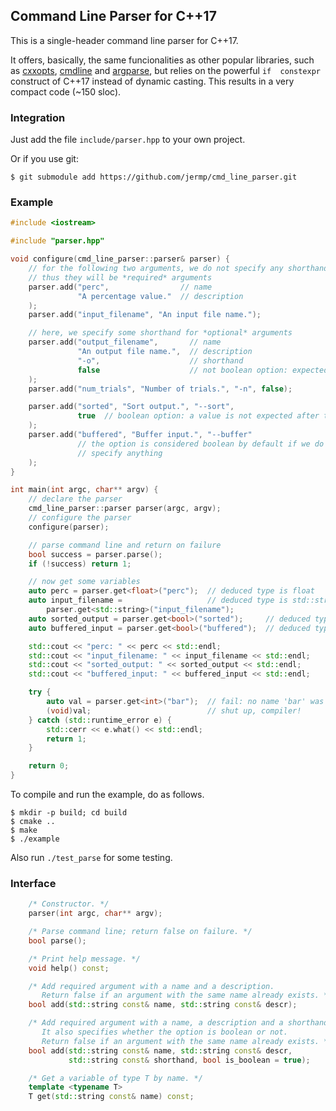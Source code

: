 Command Line Parser for C++17
----

This is a single-header command line parser for C++17.

It offers, basically, the same funcionalities as other popular libraries, such as [cxxopts](https://github.com/jarro2783/cxxopts),
[cmdline](https://github.com/tanakh/cmdline) and
[argparse](https://github.com/hbristow/argparse),
but relies on the powerful `if  constexpr` construct of C++17 instead of dynamic casting.
This results in a very compact code (~150 sloc).

### Integration

Just add the file `include/parser.hpp` to your own project.

Or if you use git:

	$ git submodule add https://github.com/jermp/cmd_line_parser.git

### Example

```C++
#include <iostream>

#include "parser.hpp"

void configure(cmd_line_parser::parser& parser) {
    // for the following two arguments, we do not specify any shorthand,
    // thus they will be *required* arguments
    parser.add("perc",                // name
               "A percentage value."  // description
    );
    parser.add("input_filename", "An input file name.");

    // here, we specify some shorthand for *optional* arguments
    parser.add("output_filename",       // name
               "An output file name.",  // description
               "-o",                    // shorthand
               false                    // not boolean option: expected a value after the shorthand
    );
    parser.add("num_trials", "Number of trials.", "-n", false);

    parser.add("sorted", "Sort output.", "--sort",
               true  // boolean option: a value is not expected after the shorthand
    );
    parser.add("buffered", "Buffer input.", "--buffer"
               // the option is considered boolean by default if we do not
               // specify anything
    );
}

int main(int argc, char** argv) {
    // declare the parser
    cmd_line_parser::parser parser(argc, argv);
    // configure the parser
    configure(parser);

    // parse command line and return on failure
    bool success = parser.parse();
    if (!success) return 1;

    // now get some variables
    auto perc = parser.get<float>("perc");  // deduced type is float
    auto input_filename =                   // deduced type is std::string
        parser.get<std::string>("input_filename");
    auto sorted_output = parser.get<bool>("sorted");     // deduced type is bool
    auto buffered_input = parser.get<bool>("buffered");  // deduced type is bool

    std::cout << "perc: " << perc << std::endl;
    std::cout << "input_filename: " << input_filename << std::endl;
    std::cout << "sorted_output: " << sorted_output << std::endl;
    std::cout << "buffered_input: " << buffered_input << std::endl;

    try {
        auto val = parser.get<int>("bar");  // fail: no name 'bar' was specified
        (void)val;                          // shut up, compiler!
    } catch (std::runtime_error e) {
        std::cerr << e.what() << std::endl;
        return 1;
    }

    return 0;
}

```

To compile and run the example, do as follows.

	$ mkdir -p build; cd build
	$ cmake ..
	$ make
	$ ./example

Also run `./test_parse` for some testing.


### Interface

```C++
    /* Constructor. */
    parser(int argc, char** argv);

    /* Parse command line; return false on failure. */
    bool parse();

    /* Print help message. */
    void help() const;

    /* Add required argument with a name and a description.
       Return false if an argument with the same name already exists. */
    bool add(std::string const& name, std::string const& descr);

    /* Add required argument with a name, a description and a shorthand.
       It also specifies whether the option is boolean or not.
       Return false if an argument with the same name already exists. */
    bool add(std::string const& name, std::string const& descr,
             std::string const& shorthand, bool is_boolean = true);

    /* Get a variable of type T by name. */
    template <typename T>
    T get(std::string const& name) const;
```
